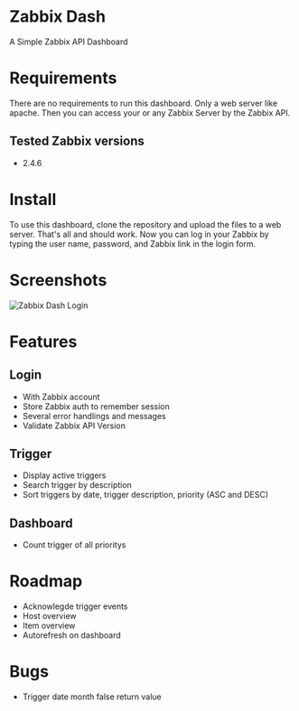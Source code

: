 # Zabbix Dash
A Simple Zabbix API Dashboard

# Requirements
There are no requirements to run this dashboard. Only a web server like apache. Then you can access your or any Zabbix Server by the Zabbix API.

## Tested Zabbix versions
- 2.4.6

# Install
To use this dashboard, clone the repository and upload the files to a web server. That's all and should work. Now you can log in your Zabbix by typing the user name, password, and Zabbix link in the login form.

# Screenshots
![Zabbix Dash Login](https://raw.githubusercontent.com/PetzJohannes/zabbix-dash/master/images/zabbix-dash-login.png)

# Features
## Login
- With Zabbix account
- Store Zabbix auth to remember session
- Several error handlings and messages
- Validate Zabbix API Version

## Trigger
- Display active triggers
- Search trigger by description
- Sort triggers by date, trigger description, priority (ASC and DESC)

## Dashboard
- Count trigger of all prioritys

# Roadmap
- Acknowlegde trigger events
- Host overview
- Item overview
- Autorefresh on dashboard

# Bugs
- Trigger date month false return value